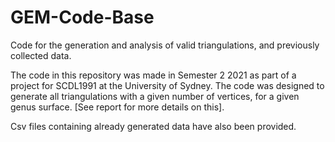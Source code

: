 # GEM-Code-Base
Code for the generation and analysis of valid triangulations, and previously collected data.

The code in this repository was made in Semester 2 2021 as part of a project for SCDL1991 at 
the University of Sydney. The code was designed to generate all triangulations with a given
number of vertices, for a given genus surface. [See report for more details on this]. 

Csv files containing already generated data have also been provided.
